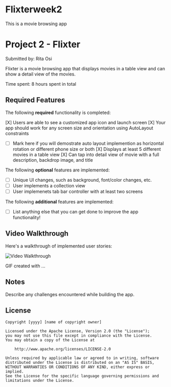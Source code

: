 # Flixterweek2
This is a movie browsing app 

# Project 2 - Flixter

Submitted by: Rita Osi

Flixter is a movie browsing app that displays movies in a table view and can show a detail view of the movies.

Time spent: 8 hours spent in total

## Required Features

The following **required** functionality is completed:

 [X] Users are able to see a customized app icon and launch screen
[X] Your app should work for any screen size and orientation using AutoLayout constraints
  - [ ] Mark here if you will demostrate auto layout implemention as horizontal rotation or different phone size or both
[X] Displays at least 5 different movies in a table view
[X] Can tap into detail view of movie with a full description, backdrop image, and title
 
The following **optional** features are implemented:

- [ ] Unique UI changes, such as background, font/color changes, etc.
- [ ] User implements a collection view
- [ ] User implemenets tab bar controller with at least two screens

The following **additional** features are implemented:

- [ ] List anything else that you can get done to improve the app functionality!

## Video Walkthrough

Here's a walkthrough of implemented user stories:

<img src='http://i.imgur.com/link/to/your/gif/file.gif' title='Video Walkthrough' width='' alt='Video Walkthrough' />

GIF created with ...  
<!-- Recommended tools:
[Kap](https://getkap.co/) for macOS
[ScreenToGif](https://www.screentogif.com/) for Windows
[peek](https://github.com/phw/peek) for Linux. -->

## Notes

Describe any challenges encountered while building the app.

## License

    Copyright [yyyy] [name of copyright owner]

    Licensed under the Apache License, Version 2.0 (the "License");
    you may not use this file except in compliance with the License.
    You may obtain a copy of the License at

        http://www.apache.org/licenses/LICENSE-2.0

    Unless required by applicable law or agreed to in writing, software
    distributed under the License is distributed on an "AS IS" BASIS,
    WITHOUT WARRANTIES OR CONDITIONS OF ANY KIND, either express or implied.
    See the License for the specific language governing permissions and
    limitations under the License.
